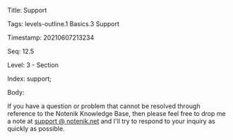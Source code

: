Title:  Support

Tags:   levels-outline.1 Basics.3 Support

Timestamp: 20210607213234

Seq:    12.5

Level:  3 - Section

Index:  support; 

Body: 

If you have a question or problem that cannot be resolved through reference to the Notenik Knowledge Base, then please feel free to drop me a note at [support @ notenik.net](mailto:support@notenik.net) and I'll try to respond to your inquiry as quickly as possible. 

